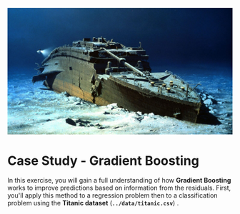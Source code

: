 <p align="center">
  <img src="img/titanic.jpg" width="600">
  <br>
</p>

# Case Study - Gradient Boosting

In this exercise, you will gain a full understanding of how <b>Gradient Boosting</b> works to improve predictions based on information from the residuals. First, you'll apply this method to a regression problem then to a classification problem using the <b>Titanic dataset</b> (<code><b>../data/titanic.csv</b></code>) .
